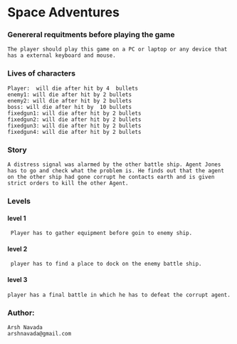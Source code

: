 # Space Adventures

### Genereral requitments before playing the game
    The player should play this game on a PC or laptop or any device that has a external keyboard and mouse.

### Lives of characters
    Player:  will die after hit by 4  bullets
    enemy1: will die after hit by 2 bullets
    enemy2: will die after hit by 2 bullets
    boss: will die after hit by  10 bullets
    fixedgun1: will die after hit by 2 bullets
    fixedgun2: will die after hit by 2 bullets
    fixedgun3: will die after hit by 2 bullets
    fixedgun4: will die after hit by 2 bullets

### Story 
    A distress signal was alarmed by the other battle ship. Agent Jones has to go and check what the problem is. He finds out that the agent on the other ship had gone corrupt he contacts earth and is given strict orders to kill the other Agent.

### Levels 
#### level 1
     Player has to gather equipment before goin to enemy ship.
#### level 2
     player has to find a place to dock on the enemy battle ship.
#### level 3 
    player has a final battle in which he has to defeat the corrupt agent.


### Author: 
    Arsh Navada
    arshnavada@gmail.com